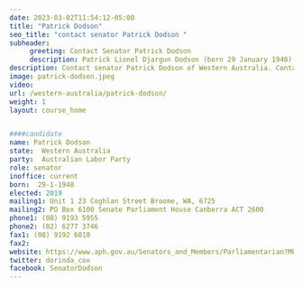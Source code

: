 ```yaml
---
date: 2023-03-02T11:54:12-05:00
title: "Patrick Dodson"
seo_title: "contact senator Patrick Dodson "
subheader:
     greeting: Contact Senator Patrick Dodson
     description: Patrick Lionel Djargun Dodson (born 29 January 1948) is an Australian politician representing Western Australia in the Australian Senate. He is a Yawuru elder from Broome, Western Australia. He has been chairman of the Council for Aboriginal Reconciliation, a Commissioner into Aboriginal Deaths in Custody, and a Roman Catholic priest. He was the winner of the 2008 Sydney Peace Prize and the 2009 John Curtin Medallist. His brother is Mick Dodson, also a national Indigenous Australian leader.
description: Contact senator Patrick Dodson of Western Australia. Contact information for Patrick Dodson includes email address, phone number, and mailing address.
image: patrick-dodson.jpeg
video:
url: /western-australia/patrick-dodson/
weight: 1
layout: course_home


####candidate
name: Patrick Dodson
state:	Western Australia
party:	Australian Labor Party
role: senator
inoffice: current
born:  29-1-1948
elected: 2019
mailing1: Unit 1 23 Coghlan Street Broome, WA, 6725
mailing2: PO Box 6100 Senate Parliament House Canberra ACT 2600
phone1:	(08) 9193 5955
phone2: (02) 6277 3746
fax1: (08) 9192 6010
fax2:
website: https://www.aph.gov.au/Senators_and_Members/Parliamentarian?MPID=296215
twitter: dorinda_cox
facebook: SenatorDodson
---
```

